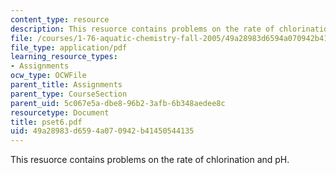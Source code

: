 ```yaml
---
content_type: resource
description: This resuorce contains problems on the rate of chlorination and pH.
file: /courses/1-76-aquatic-chemistry-fall-2005/49a28983d6594a070942b41450544135_pset6.pdf
file_type: application/pdf
learning_resource_types:
- Assignments
ocw_type: OCWFile
parent_title: Assignments
parent_type: CourseSection
parent_uid: 5c067e5a-dbe8-96b2-3afb-6b348aedee8c
resourcetype: Document
title: pset6.pdf
uid: 49a28983-d659-4a07-0942-b41450544135
---
```

This resuorce contains problems on the rate of chlorination and pH.

